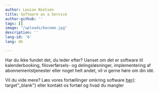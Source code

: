 ```yaml
---
author: Louise Nielsen
title: Software as a Service
author-github: ''
tags: []
image: "/uploads/become.jpg"
description: ''
lang-id: '6'
lang: dk

---
```

Har du ikke fundet det, du leder efter? Uanset om det er software til kalenderbooking,  filoverførsels- og delingsløsninger, implementering af abonnementstjenester eller noget helt andet, vil vi gerne høre om din idé.

Vil du vide mere? Læs vores fortællinger omkring software [her](https://www.prolike.io/anything/software/){: target"_blank"} eller kontakt os fortæl og hvad du mangler 